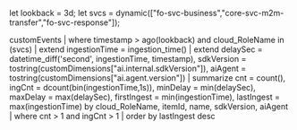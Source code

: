 let lookback = 3d;
let svcs = dynamic(["fo-svc-business","core-svc-m2m-transfer","fo-svc-response"]);

customEvents
| where timestamp > ago(lookback) and cloud_RoleName in (svcs)
| extend ingestionTime = ingestion_time()
| extend delaySec = datetime_diff('second', ingestionTime, timestamp),
         sdkVersion = tostring(customDimensions["ai.internal.sdkVersion"]),
         aiAgent = tostring(customDimensions["ai.agent.version"])
| summarize cnt = count(),
            ingCnt = dcount(bin(ingestionTime,1s)),
            minDelay = min(delaySec),
            maxDelay = max(delaySec),
            firstIngest = min(ingestionTime),
            lastIngest = max(ingestionTime)
  by cloud_RoleName, itemId, name, sdkVersion, aiAgent
| where cnt > 1 and ingCnt > 1
| order by lastIngest desc
